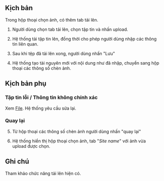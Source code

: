 ## Kịch bản ##

Trong hộp thoại chọn ảnh, có thêm tab tải lên.

1. Người dùng chọn tab tải lên, chọn tập tin và nhấn upload.

2. Hệ thống tải tập tin lên, đồng thời cho phép người dùng nhập các thông tin liên quan.

3. Sau khi tệp đã tải lên xong, người dùng nhấn "Lưu"

4. Hệ thống tạo tài nguyên mới với nội dung như đã nhập, chuyển sang hộp thoại các thông số chèn ảnh.

## Kịch bản phụ ##

### Tập tin lỗi / Thông tin không chính xác ###
Xem [File](File.md). Hệ thống yêu cầu sửa lại.

### Quay lại ###
5. Từ hộp thoại các thông số chèn ảnh người dùng nhấn "quay lại"

6. Hệ thống hiển thị hộp thoại chọn ảnh, tab "_Site name_" với ảnh vừa upload được chọn.

## Ghi chú ##
Tham khảo chức năng tải lên hiện có.